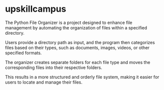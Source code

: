 # upskillcampus
The Python File Organizer is a project designed to enhance file management by automating the organization of files within a specified directory.

Users provide a directory path as input, and the program then categorizes files based on their types, such as documents, images, videos, or other specified formats. 

The organizer creates separate folders for each file type and moves the corresponding files into their respective folders. 

This results in a more structured and orderly file system, making it easier for users to locate and manage their files.
